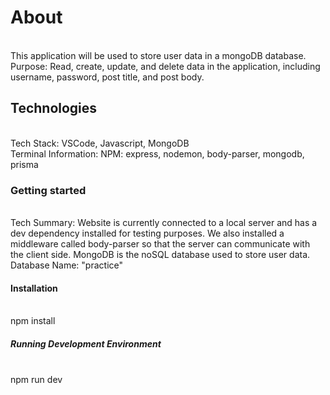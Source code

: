 # About
<br/>This application will be used to store user data in a mongoDB database.
<br/>Purpose: Read, create, update, and delete data in the application, including username, password, post title, and post body. 

## Technologies
<br/>Tech Stack: VSCode, Javascript, MongoDB
<br/>Terminal Information: NPM: express, nodemon, body-parser, mongodb, prisma

### Getting started
<br/> Tech Summary: Website is currently connected to a local server and has a dev dependency installed for testing purposes. We also installed a middleware called body-parser so that the server can communicate with the client side. MongoDB is the noSQL database used to store user data. 
<br/> Database Name: "practice"

#### Installation
<br/>npm install

##### Running Development Environment
<br/>npm run dev
